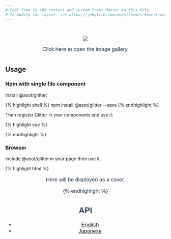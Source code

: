 ```yaml
---
# Feel free to add content and custom Front Matter to this file.
# To modify the layout, see https://jekyllrb.com/docs/themes/#overriding-theme-defaults
---
```


<script src="https://unpkg.com/vue"></script>
<script src="https://unpkg.com/@asot/glitter/dist/Glitter.umd.min.js"></script>

<link rel="stylesheet" href="https://unpkg.com/@asot/glitter/dist//Glitter.css">

<div id="app">
  <glitter v-bind:images="[
    { src: 'https://images.unsplash.com/photo-1510279931157-4ca63af8a363',
      caption: 'person holding gray stainless steel teapot and white ceramic teacup' },
    { src: 'https://images.unsplash.com/photo-1500353391678-d7b57979d6d2',
      caption: 'coffee and succulent plants' },
    { src: 'https://images.unsplash.com/photo-1506619216599-9d16d0903dfd',
      caption: 'brown ceramic teacup' }
  ]">
    <div>
      <img class="top"
           src="https://images.unsplash.com/photo-1506619216599-9d16d0903dfd"
      />
      <p>Click here to open the image gallery.</p>
    </div>
  </glitter>
</div>

<script>
// Local Registration
new Vue({
  components: {
    glitter: Glitter
  }
}).$mount('#app')
</script>

<style>
#app {
  font-family: 'Avenir', Helvetica, Arial, sans-serif;
  text-align: center;
  color: #2c3e50;
  margin: 0 0 40px;
  font-size: 1.2em;
}

.top {
  max-width: 80%;
  cursor: pointer;
  margin-top: 30px;
}

.top:hover {
  opacity: .7;
}
</style>

## Usage

### Npm with single file component

Install @asot/glitter:

{% highlight shell %}
npm install @asot/glitter --save
{% endhighlight %}

Then register Glitter in your components and use it:

{% highlight vue %}
<template>
  <glitter v-bind:images="[
    '/path/to/image',
    // Or you can specify a caption
    // via object notation.
    { src: '/path/to/image',
      caption: 'Hello @asot/glitter!' },
  ]">
    <p>Here will be displayed as a cover.</p>
  </glitter>
</template>

<script>
import Glitter from '@asot/glitter';
import '@asot/glitter/dist//Glitter.css'

new Vue({
  components: {
    glitter: Glitter
  }
}).$mount('#app')
</script>
{% endhighlight %}

### Browser

Include @asot/glitter in your page then use it.

{% highlight html %}
<script src="https://unpkg.com/vue"></script>
<script src="https://unpkg.com/@asot/glitter/dist/Glitter.umd.min.js"></script>
<link rel="stylesheet" href="https://unpkg.com/@asot/glitter/dist//Glitter.css">

<div id="app">
  <glitter v-bind:images="[
    '/path/to/image',
    // Or you can specify a caption
    // via object notation.
    { src: '/path/to/image',
      caption: 'Hello @asot/glitter!' },
  ]">
    <p>Here will be displayed as a cover.</p>
  </glitter>
</template>

<script>
// Local Registration
new Vue({
  components: {
    glitter: Glitter
  }
}).$mount('#app')
</script>
{% endhighlight %}

## API

- [English](https://github.com/Office-asoT/Glitter/blob/master/README.md#api)
- [Japanese](https://github.com/Office-asoT/Glitter/blob/master/README.jp.org#api)
